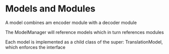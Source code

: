 # Models and Modules

A model combines am encoder module with a decoder module

The ModelManager will reference models which in turn references modules

Each model is implemented as a child class of the super: TranslationModel, which enforces the interface